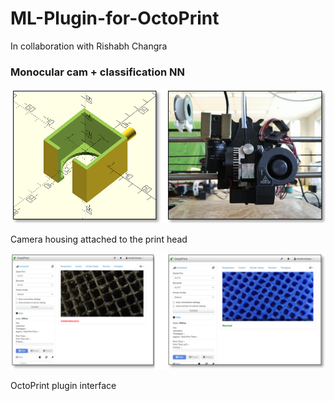 # ML-Plugin-for-OctoPrint

In collaboration with Rishabh Changra

### Monocular cam + classification NN


![](_wiki/camera_nozzle.png)

Camera housing attached to the print head



![](_wiki/octoprint_plugin.png)

OctoPrint plugin interface
